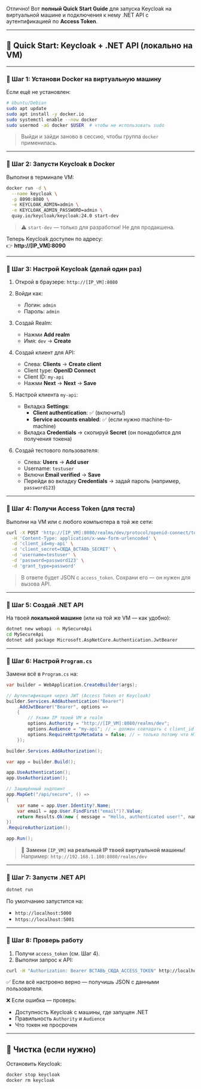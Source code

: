 Отлично! Вот **полный Quick Start Guide** для запуска Keycloak на виртуальной машине и подключения к нему .NET API с аутентификацией по **Access Token**.

---

## 🚀 Quick Start: Keycloak + .NET API (локально на VM)

---

### 🔹 Шаг 1: Установи Docker на виртуальную машину

Если ещё не установлен:

```bash
# Ubuntu/Debian
sudo apt update
sudo apt install -y docker.io
sudo systemctl enable --now docker
sudo usermod -aG docker $USER  # чтобы не использовать sudo
```

> Выйди и зайди заново в сессию, чтобы группа `docker` применилась.

---

### 🔹 Шаг 2: Запусти Keycloak в Docker

Выполни в терминале VM:

```bash
docker run -d \
  --name keycloak \
  -p 8090:8080 \
  -e KEYCLOAK_ADMIN=admin \
  -e KEYCLOAK_ADMIN_PASSWORD=admin \
  quay.io/keycloak/keycloak:24.0 start-dev
```

> ⚠️ `start-dev` — только для разработки! Не для продакшена.

Теперь Keycloak доступен по адресу:  
👉 **http://[IP_VM]:8090**

---

### 🔹 Шаг 3: Настрой Keycloak (делай один раз)

1. Открой в браузере: `http://[IP_VM]:8080`
2. Войди как:
   - Логин: `admin`
   - Пароль: `admin`

3. Создай Realm:
   - Нажми **Add realm**
   - Имя: `dev` → **Create**

4. Создай клиент для API:
   - Слева: **Clients** → **Create client**
   - Client type: **OpenID Connect**
   - Client ID: `my-api`
   - Нажми **Next** → **Next** → **Save**

5. Настрой клиента `my-api`:
   - Вкладка **Settings**:
     - **Client authentication**: ✅ (включить!)
     - **Service accounts enabled**: ✅ (если нужно machine-to-machine)
   - Вкладка **Credentials** → скопируй **Secret** (он понадобится для получения токена)

6. Создай тестового пользователя:
   - Слева: **Users** → **Add user**
   - Username: `testuser`
   - Включи **Email verified** → **Save**
   - Перейди во вкладку **Credentials** → задай пароль (например, `password123`)

---

### 🔹 Шаг 4: Получи Access Token (для теста)

Выполни на VM или с любого компьютера в той же сети:

```bash
curl -X POST 'http://[IP_VM]:8080/realms/dev/protocol/openid-connect/token' \
  -H 'Content-Type: application/x-www-form-urlencoded' \
  -d 'client_id=my-api' \
  -d 'client_secret=СЮДА_ВСТАВЬ_SECRET' \
  -d 'username=testuser' \
  -d 'password=password123' \
  -d 'grant_type=password'
```

> В ответе будет JSON с `access_token`. Сохрани его — он нужен для вызова API.

---

### 🔹 Шаг 5: Создай .NET API

На твоей **локальной машине** (или на той же VM — как удобно):

```bash
dotnet new webapi -n MySecureApi
cd MySecureApi
dotnet add package Microsoft.AspNetCore.Authentication.JwtBearer
```

---

### 🔹 Шаг 6: Настрой `Program.cs`

Замени всё в `Program.cs` на:

```csharp
var builder = WebApplication.CreateBuilder(args);

// Аутентификация через JWT (Access Token от Keycloak)
builder.Services.AddAuthentication("Bearer")
    .AddJwtBearer("Bearer", options =>
    {
        // Укажи IP твоей VM и realm
        options.Authority = "http://[IP_VM]:8080/realms/dev";
        options.Audience = "my-api"; // ← должен совпадать с client_id
        options.RequireHttpsMetadata = false; // ← только потому что HTTP (в продакшене — убрать!)
    });

builder.Services.AddAuthorization();

var app = builder.Build();

app.UseAuthentication();
app.UseAuthorization();

// Защищённый эндпоинт
app.MapGet("/api/secure", () =>
{
    var name = app.User.Identity?.Name;
    var email = app.User.FindFirst("email")?.Value;
    return Results.Ok(new { message = "Hello, authenticated user!", name, email });
})
.RequireAuthorization();

app.Run();
```

> 🔴 **Замени `[IP_VM]` на реальный IP твоей виртуальной машины!**  
> Например: `http://192.168.1.100:8080/realms/dev`

---

### 🔹 Шаг 7: Запусти .NET API

```bash
dotnet run
```

По умолчанию запустится на:
- `http://localhost:5000`
- `https://localhost:5001`

---

### 🔹 Шаг 8: Проверь работу

1. Получи `access_token` (см. Шаг 4).
2. Выполни запрос к API:

```bash
curl -H "Authorization: Bearer ВСТАВЬ_СЮДА_ACCESS_TOKEN" http://localhost:5000/api/secure
```

✅ Если всё настроено верно — получишь JSON с данными пользователя.

❌ Если ошибка — проверь:
- Доступность Keycloak с машины, где запущен .NET
- Правильность `Authority` и `Audience`
- Что токен не просрочен

---

## 🧼 Чистка (если нужно)

Остановить Keycloak:

```bash
docker stop keycloak
docker rm keycloak
```
